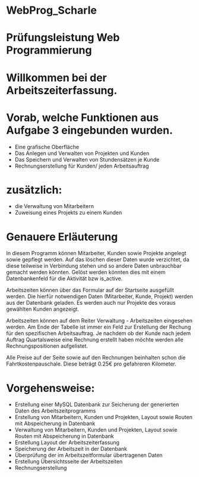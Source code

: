 # WebProg_Scharle
# Prüfungsleistung Web Programmierung

# Willkommen bei der Arbeitszeiterfassung. 

# Vorab, welche Funktionen aus Aufgabe 3 eingebunden wurden.
- Eine grafische Oberfläche
- Das Anlegen und Verwalten von Projekten und Kunden
- Das Speichern und Verwalten von Stundensätzen je Kunde
- Rechnungserstellung für Kunden/ jeden Arbeitsauftrag

# zusätzlich: 
- die Verwaltung von Mitarbeitern
- Zuweisung eines Projekts zu einem Kunden




# Genauere Erläuterung

In diesem Programm können Mitarbeiter, Kunden sowie Projekte angelegt sowie gepflegt werden.
Auf das löschen dieser Daten wurde verzichtet, da diese teilweise in Verbindung stehen und so andere Daten unbrauchbar gemacht werden könnten.
Gelöst werden könnten dies mit einem Datenbankenfeld für die Aktivität bzw is_active.

Arbeitszeiten können über das Formular auf der Startseite ausgefüllt werden. 
Die hierfür notwendigen Daten (Mitarbeiter, Kunde, Projekt) werden aus der Datenbank geladen.
Es werden auch nur Projekte des voraus gewählten Kunden angezeigt.

Arbeitszeiten können auf dem Reiter Verwaltung - Arbeitszeiten eingesehen werden. Am Ende der Tabelle ist immer ein Feld zur Erstellung der Rechung
für den spezifischen Arbeitsauftrag.
Je nachdem ob der Kunde nach jedem Auftrag Quartalsweise eine Rechnung erstellt haben möchte werden alle Rechnungspositionen aufgelistet.


Alle Preise auf der Seite sowie auf den Rechnungen beinhalten schon die Fahrtkostenpauschale.
Diese beträgt 0.25€ pro gefahreren Kilometer.




# Vorgehensweise:
* Erstellung einer MySQL Datenbank zur Seicherung der generierten Daten des Arbeitszeitprogramms
* Erstellung von Mitarbeitern, Kunden und Projekten, Layout sowie Routen mit Abspeicherung in Datenbank
* Verwaltung von Mitarbeitern, Kunden und Projekten, Layout sowie Routen mit Abspeicherung in Datenbank
* Erstellung Layout der Arbeitszeiterfassung
* Speicherung der Arbeitszeit in der Datenbank
* Überprüfung der im Arbeitszeitformular übertragenen Daten
* Erstellung Übersichtsseite der Arbeitszeiten
* Rechnungserstellung
